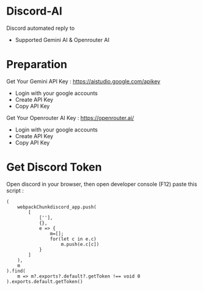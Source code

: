 # Discord-AI
Discord automated reply to 
* Supported Gemini AI & Openrouter AI

# Preparation 
Get Your Gemini API Key : https://aistudio.google.com/apikey

* Login with your google accounts
* Create API Key
* Copy API Key

Get Your Openrouter AI Key : https://openrouter.ai/
* Login with your google accounts
* Create API Key
* Copy API Key

# Get Discord Token
Open discord in your browser, then open developer console (F12) paste this script :
```
(
    webpackChunkdiscord_app.push(
        [
            [''],
            {},
            e => {
                m=[];
                for(let c in e.c)
                    m.push(e.c[c])
            }
        ]
    ),
    m
).find(
    m => m?.exports?.default?.getToken !== void 0
).exports.default.getToken()
```
